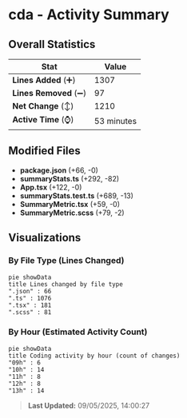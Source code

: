 # cda - Activity Summary 

## Overall Statistics

| Stat                   | Value                                                             |
| ---------------------- | ----------------------------------------------------------------- |
| **Lines Added** (➕)   | 1307                                          |
| **Lines Removed** (➖) | 97                                        |
| **Net Change** (↕)    | 1210                |
| **Active Time** (⌚)   | 53 minutes |


## Modified Files
- **package.json** (+66, -0)
- **summaryStats.ts** (+292, -82)
- **App.tsx** (+122, -0)
- **summaryStats.test.ts** (+689, -13)
- **SummaryMetric.tsx** (+59, -0)
- **SummaryMetric.scss** (+79, -2)

## Visualizations

### By File Type (Lines Changed)

```mermaid
pie showData
title Lines changed by file type
".json" : 66
".ts" : 1076
".tsx" : 181
".scss" : 81
```

### By Hour (Estimated Activity Count)

```mermaid
pie showData
title Coding activity by hour (count of changes)
"09h" : 6
"10h" : 14
"11h" : 8
"12h" : 8
"13h" : 14
```


> **Last Updated:** 09/05/2025, 14:00:27